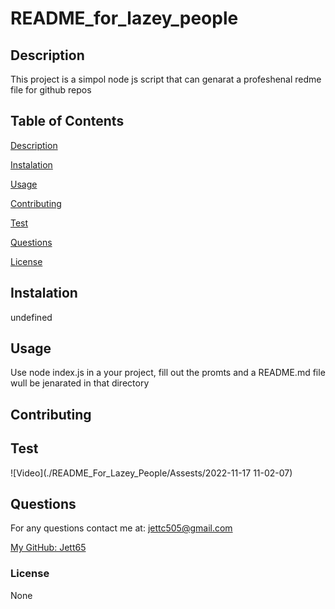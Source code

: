 # README_for_lazey_people


## Description

This project is a simpol node js script that can genarat a profeshenal redme file for github repos

## Table of Contents

[Description](#description)

[Instalation](#instalation)

[Usage](#usage)

[Contributing](#contributing)

[Test](#test)

[Questions](#questions)

[License](#license)

## Instalation

undefined

## Usage

Use node index.js in a your project, fill out the promts and a README.md file wull be jenarated in that directory

## Contributing



## Test

![Video](./README_For_Lazey_People/Assests/2022-11-17 11-02-07)

## Questions

For any questions contact me at:
jettc505@gmail.com

[My GitHub: Jett65](https://github.com/Jett65)

### License

None
